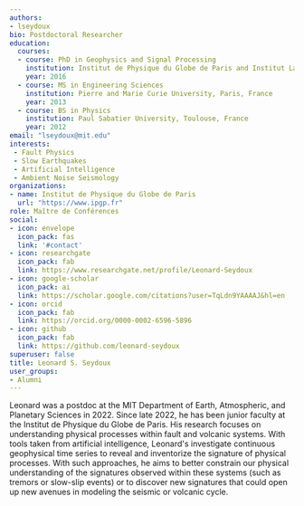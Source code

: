 ```yaml
---
authors:
- lseydoux
bio: Postdoctoral Researcher
education:
  courses:
  - course: PhD in Geophysics and Signal Processing
    institution: Institut de Physique du Globe de Paris and Institut Langevin
    year: 2016
  - course: MS in Engineering Sciences
    institution: Pierre and Marie Curie University, Paris, France
    year: 2013
  - course: BS in Physics
    institution: Paul Sabatier University, Toulouse, France
    year: 2012
email: "lseydoux@mit.edu"
interests:
 - Fault Physics
 - Slow Earthquakes
 - Artificial Intelligence
 - Ambient Noise Seismology
organizations:
- name: Institut de Physique du Globe de Paris
  url: "https://www.ipgp.fr"
role: Maître de Conférences
social:
- icon: envelope
  icon_pack: fas
  link: '#contact'
- icon: researchgate
  icon_pack: fab
  link: https://www.researchgate.net/profile/Leonard-Seydoux
- icon: google-scholar
  icon_pack: ai
  link: https://scholar.google.com/citations?user=TqLdn9YAAAAJ&hl=en
- icon: orcid
  icon_pack: fab
  link: https://orcid.org/0000-0002-6596-5896
- icon: github
  icon_pack: fab
  link: https://github.com/leonard-seydoux
superuser: false
title: Leonard S. Seydoux
user_groups:
- Alumni
---
```


Leonard was a postdoc at the MIT Department of Earth, Atmospheric, and Planetary Sciences in 2022. Since late 2022, he has been junior faculty at the Institut de Physique du Globe de Paris. His research focuses on understanding physical processes within fault and volcanic systems. 
With tools taken from artificial intelligence, Leonard's investigate continuous geophysical time series to reveal and inventorize the signature of physical processes. 
With such approaches, he aims to better constrain our physical understanding of the signatures observed within these systems (such as tremors or slow-slip events) or to discover new signatures that could open up new avenues in modeling the seismic or volcanic cycle.
